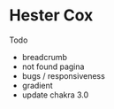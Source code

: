 # Hester Cox

Todo

- breadcrumb
- not found pagina
- bugs / responsiveness
- gradient
- update chakra 3.0
